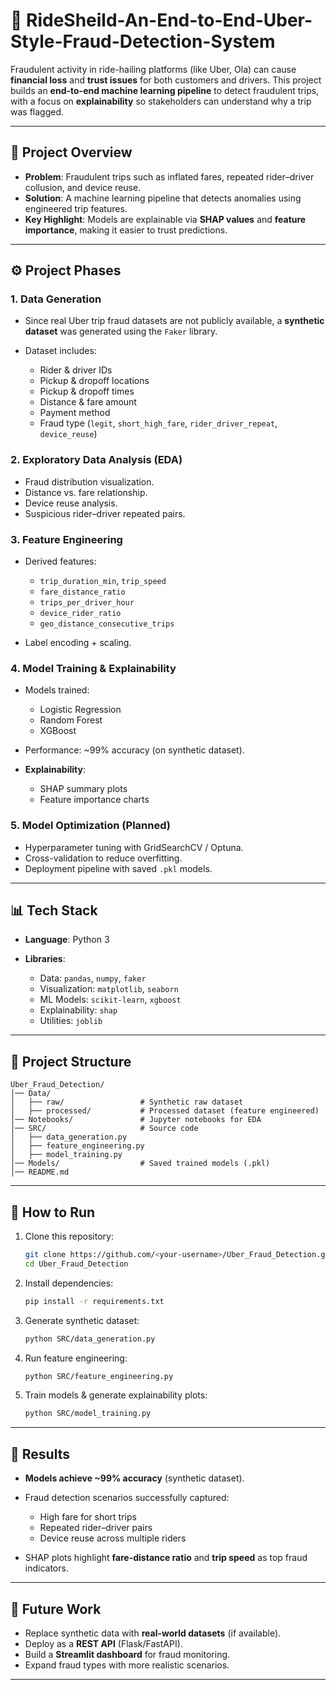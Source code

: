 

# 🚖 RideSheild-An-End-to-End-Uber-Style-Fraud-Detection-System

Fraudulent activity in ride-hailing platforms (like Uber, Ola) can cause **financial loss** and **trust issues** for both customers and drivers.
This project builds an **end-to-end machine learning pipeline** to detect fraudulent trips, with a focus on **explainability** so stakeholders can understand why a trip was flagged.

---

## 📌 Project Overview

* **Problem**: Fraudulent trips such as inflated fares, repeated rider–driver collusion, and device reuse.
* **Solution**: A machine learning pipeline that detects anomalies using engineered trip features.
* **Key Highlight**: Models are explainable via **SHAP values** and **feature importance**, making it easier to trust predictions.

---

## ⚙️ Project Phases

### 1. Data Generation

* Since real Uber trip fraud datasets are not publicly available, a **synthetic dataset** was generated using the `Faker` library.
* Dataset includes:

  * Rider & driver IDs
  * Pickup & dropoff locations
  * Pickup & dropoff times
  * Distance & fare amount
  * Payment method
  * Fraud type (`legit`, `short_high_fare`, `rider_driver_repeat`, `device_reuse`)

### 2. Exploratory Data Analysis (EDA)

* Fraud distribution visualization.
* Distance vs. fare relationship.
* Device reuse analysis.
* Suspicious rider–driver repeated pairs.

### 3. Feature Engineering

* Derived features:

  * `trip_duration_min`, `trip_speed`
  * `fare_distance_ratio`
  * `trips_per_driver_hour`
  * `device_rider_ratio`
  * `geo_distance_consecutive_trips`
* Label encoding + scaling.

### 4. Model Training & Explainability

* Models trained:

  * Logistic Regression
  * Random Forest
  * XGBoost
* Performance: \~99% accuracy (on synthetic dataset).
* **Explainability**:

  * SHAP summary plots
  * Feature importance charts

### 5. Model Optimization (Planned)

* Hyperparameter tuning with GridSearchCV / Optuna.
* Cross-validation to reduce overfitting.
* Deployment pipeline with saved `.pkl` models.

---

## 📊 Tech Stack

* **Language**: Python 3
* **Libraries**:

  * Data: `pandas`, `numpy`, `faker`
  * Visualization: `matplotlib`, `seaborn`
  * ML Models: `scikit-learn`, `xgboost`
  * Explainability: `shap`
  * Utilities: `joblib`

---

## 📂 Project Structure

```
Uber_Fraud_Detection/
│── Data/
│   ├── raw/                 # Synthetic raw dataset
│   ├── processed/           # Processed dataset (feature engineered)
│── Notebooks/               # Jupyter notebooks for EDA
│── SRC/                     # Source code
│   ├── data_generation.py
│   ├── feature_engineering.py
│   ├── model_training.py
│── Models/                  # Saved trained models (.pkl)
│── README.md
```

---

## 🚀 How to Run

1. Clone this repository:

   ```bash
   git clone https://github.com/<your-username>/Uber_Fraud_Detection.git
   cd Uber_Fraud_Detection
   ```

2. Install dependencies:

   ```bash
   pip install -r requirements.txt
   ```

3. Generate synthetic dataset:

   ```bash
   python SRC/data_generation.py
   ```

4. Run feature engineering:

   ```bash
   python SRC/feature_engineering.py
   ```

5. Train models & generate explainability plots:

   ```bash
   python SRC/model_training.py
   ```

---

## 📌 Results

* **Models achieve \~99% accuracy** (synthetic dataset).
* Fraud detection scenarios successfully captured:

  * High fare for short trips
  * Repeated rider–driver pairs
  * Device reuse across multiple riders
* SHAP plots highlight **fare-distance ratio** and **trip speed** as top fraud indicators.

---

## 🔮 Future Work

* Replace synthetic data with **real-world datasets** (if available).
* Deploy as a **REST API** (Flask/FastAPI).
* Build a **Streamlit dashboard** for fraud monitoring.
* Expand fraud types with more realistic scenarios.

---
